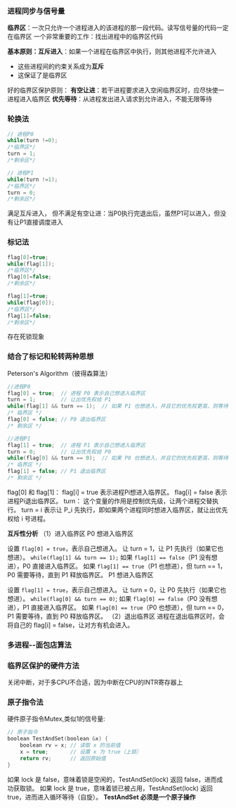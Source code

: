 ### 进程同步与信号量
**临界区**：一次只允许一个进程进入的该进程的那一段代码。读写信号量的代码一定在临界区
一个非常重要的工作：找出进程中的临界区代码

**基本原则：互斥进入**：如果一个进程在临界区中执行，则其他进程不允许进入
* 这些进程间的约束关系成为**互斥**
* 这保证了是临界区

好的临界区保护原则：
**有空让进**：若干进程要求进入空闲临界区时，应尽快使一进程进入临界区
**优先等待**：从进程发出进入请求到允许进入，不能无限等待

### 轮换法
```c
// 进程P0
while(turn !=0);
/*临界区*/
turn = 1;
/*剩余区*/

// 进程P1
while(turn !=1);
/*临界区*/
turn = 0;
/*剩余区*/
```
满足互斥进入，
但不满足有空让进：当P0执行完退出后，虽然P1可以进入，但没有让P1直接调度进入

### 标记法
```c
flag[0]=true;
while(flag[1]);
/*临界区*/
flag[0]=false;
/*剩余区*/

flag[1]=true;
while(flag[0]);
/*临界区*/
flag[1]=false;
/*剩余区*/
```
存在死锁现象

### 结合了标记和轮转两种思想
Peterson's Algorithm（彼得森算法）
```c
//进程P0
flag[0] = true;  // 进程 P0 表示自己想进入临界区
turn = 1;        // 让出优先权给 P1
while(flag[1] && turn == 1);  // 如果 P1 也想进入，并且它的优先权更高，则等待
/* 临界区 */
flag[0] = false; // P0 退出临界区
/* 剩余区 */

//进程P1
flag[1] = true;  // 进程 P1 表示自己想进入临界区
turn = 0;        // 让出优先权给 P0
while(flag[0] && turn == 0);  // 如果 P0 也想进入，并且它的优先权更高，则等待
/* 临界区 */
flag[1] = false; // P1 退出临界区
/* 剩余区 */
```
flag[0] 和 flag[1]：
flag[i] = true 表示进程Pi想进入临界区。
flag[i] = false 表示进程Pi退出临界区。
turn：
这个变量的作用是控制优先级，让两个进程交替执行。
turn = i 表示让 P_i 先执行，即如果两个进程同时想进入临界区，就让出优先权给 i 号进程。

**互斥性分析**
（1）进入临界区
P0 想进入临界区

设置 `flag[0] = true`，表示自己想进入。
让 turn = 1，让 P1 先执行（如果它也想进）。
`while(flag[1] && turn == 1);`
如果 `flag[1] == false`（P1 没有想进），P0 直接进入临界区。
如果 `flag[1] == true`（P1 也想进），但 turn == 1，P0 需要等待，直到 P1 释放临界区。
P1 想进入临界区

设置 `flag[1] = true`，表示自己想进入。
让 turn = 0，让 P0 先执行（如果它也想进）。
`while(flag[0] && turn == 0)`;
如果 `flag[0] == false`（P0 没有想进），P1 直接进入临界区。
如果 `flag[0] == true`（P0 也想进），但 turn == 0，P1 需要等待，直到 P0 释放临界区。
（2）退出临界区
进程在退出临界区时，会将自己的 flag[i] = false，让对方有机会进入。

### 多进程--面包店算法


### 临界区保护的硬件方法
关闭中断，对于多CPU不合适，因为中断在CPU的INTR寄存器上

### 原子指令法
硬件原子指令Mutex,类似1的信号量:
```c
// 原子指令
boolean TestAndSet(boolean &x) {
    boolean rv = x; // 读取 x 的当前值
    x = true;       // 设置 x 为 true（上锁）
    return rv;      // 返回原始值
}
```
如果 lock 是 false，意味着锁是空闲的，TestAndSet(lock) 返回 false，进而成功获取锁。
如果 lock 是 true，意味着锁已被占用，TestAndSet(lock) 返回 true，进而进入循环等待（自旋）。
**TestAndSet 必须是一个原子操作**